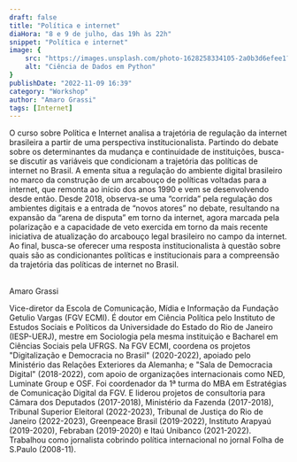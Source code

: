 ```yaml
---
draft: false
title: "Política e internet"
diaHora: "8 e 9 de julho, das 19h às 22h"
snippet: "Política e internet"
image: {
    src: "https://images.unsplash.com/photo-1628258334105-2a0b3d6efee1?&fit=crop&w=430&h=240",
    alt: "Ciência de Dados em Python"
}
publishDate: "2022-11-09 16:39"
category: "Workshop"
author: "Amaro Grassi"
tags: [Internet]
---
```


O curso sobre Política e Internet analisa a trajetória de regulação da internet brasileira a partir de uma perspectiva institucionalista. Partindo do debate sobre os determinantes da mudança e continuidade de instituições, busca-se discutir as variáveis que condicionam a trajetória das políticas de internet no Brasil. A ementa situa a regulação do ambiente digital brasileiro no marco da construção de um arcabouço de políticas voltadas para a internet, que remonta ao início dos anos 1990 e vem se desenvolvendo desde então. Desde 2018, observa-se uma “corrida” pela regulação dos ambientes digitais e a entrada de “novos atores” no debate, resultando na expansão da “arena de disputa” em torno da internet, agora marcada pela polarização e a capacidade de veto exercida em torno da mais recente iniciativa de atualização do arcabouço legal brasileiro no campo da internet. Ao final, busca-se oferecer uma resposta institucionalista à questão sobre quais são as condicionantes políticas e institucionais para a compreensão da trajetória das políticas de internet no Brasil.

<br>
<span class="text-2xl font-bold text-primary">Amaro Grassi</span>

Vice-diretor da Escola de Comunicação, Mídia e Informação da Fundação Getulio Vargas (FGV ECMI). É doutor em Ciência Política pelo Instituto de Estudos Sociais e Políticos da Universidade do Estado do Rio de Janeiro (IESP-UERJ), mestre em Sociologia pela mesma instituição e Bacharel em Ciências Sociais pela UFRGS. Na FGV ECMI, coordena os projetos "Digitalização e Democracia no Brasil" (2020-2022), apoiado pelo Ministério das Relações Exteriores da Alemanha; e "Sala de Democracia Digital" (2018-2022), com apoio de organizações internacionais como NED, Luminate Group e OSF. Foi coordenador da 1ª turma do MBA em Estratégias de Comunicação Digital da FGV. E liderou projetos de consultoria para Câmara dos Deputados (2017-2018), Ministério da Fazenda (2017-2018), Tribunal Superior Eleitoral (2022-2023), Tribunal de Justiça do Rio de Janeiro (2022-2023), Greenpeace Brasil (2019-2022), Instituto Arapyaú (2019-2020), Febraban (2019-2020) e Itaú Unibanco (2021-2022). Trabalhou como jornalista cobrindo política internacional no jornal Folha de S.Paulo (2008-11).